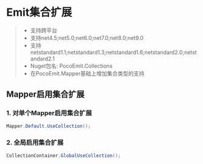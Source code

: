 # Emit集合扩展
>* 支持跨平台
>* 支持net4.5;net5.0;net6.0;net7.0;net8.0;net9.0
>* 支持netstandard1.1;netstandard1.3;netstandard1.6;netstandard2.0;netstandard2.1
>* Nuget包名: PocoEmit.Collections
>* 在PocoEmit.Mapper基础上增加集合类型的支持


## Mapper启用集合扩展
### 1. 对单个Mapper启用集合扩展
```csharp
Mapper.Default.UseCollection();
```

### 2. 全局启用集合扩展
```csharp
CollectionContainer.GlobalUseCollection();
```
